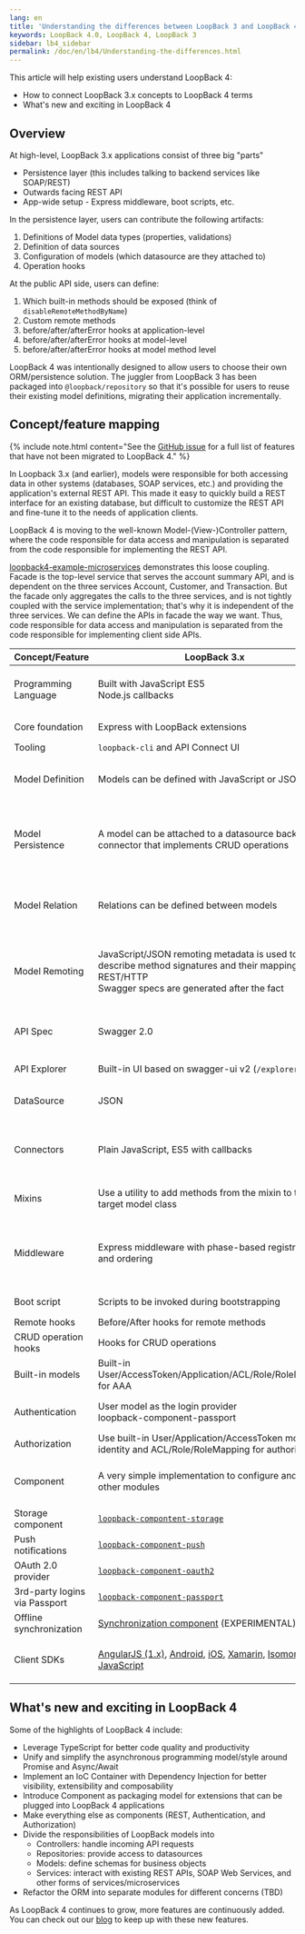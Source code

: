 ```yaml
---
lang: en
title: 'Understanding the differences between LoopBack 3 and LoopBack 4'
keywords: LoopBack 4.0, LoopBack 4, LoopBack 3
sidebar: lb4_sidebar
permalink: /doc/en/lb4/Understanding-the-differences.html
---
```


This article will help existing users understand LoopBack 4:

- How to connect LoopBack 3.x concepts to LoopBack 4 terms
- What's new and exciting in LoopBack 4

## Overview

At high-level, LoopBack 3.x applications consist of three big "parts"

- Persistence layer (this includes talking to backend services like SOAP/REST)
- Outwards facing REST API
- App-wide setup - Express middleware, boot scripts, etc.

In the persistence layer, users can contribute the following artifacts:

1.  Definitions of Model data types (properties, validations)
2.  Definition of data sources
3.  Configuration of models (which datasource are they attached to)
4.  Operation hooks

At the public API side, users can define:

1.  Which built-in methods should be exposed (think of
    `disableRemoteMethodByName`)
2.  Custom remote methods
3.  before/after/afterError hooks at application-level
4.  before/after/afterError hooks at model-level
5.  before/after/afterError hooks at model method level

LoopBack 4 was intentionally designed to allow users to choose their own
ORM/persistence solution. The juggler from LoopBack 3 has been packaged into
`@loopback/repository` so that it's possible for users to reuse their existing
model definitions, migrating their application incrementally.

## Concept/feature mapping

{% include note.html content="See the [GitHub issue](https://github.com/strongloop/loopback-next/issues/1920) for a full list of features that have not been migrated to LoopBack 4." %}

In Loopback 3.x (and earlier), models were responsible for both accessing data
in other systems (databases, SOAP services, etc.) and providing the
application's external REST API. This made it easy to quickly build a REST
interface for an existing database, but difficult to customize the REST API and
fine-tune it to the needs of application clients.

LoopBack 4 is moving to the well-known Model-(View-)Controller pattern, where
the code responsible for data access and manipulation is separated from the code
responsible for implementing the REST API.

[loopback4-example-microservices](https://github.com/strongloop/loopback4-example-microservices)
demonstrates this loose coupling. Facade is the top-level service that serves
the account summary API, and is dependent on the three services Account,
Customer, and Transaction. But the facade only aggregates the calls to the three
services, and is not tightly coupled with the service implementation; that's why
it is independent of the three services. We can define the APIs in facade the
way we want. Thus, code responsible for data access and manipulation is
separated from the code responsible for implementing client side APIs.

<table>
<thead>
<tr>
  <th>Concept/Feature</th>
  <th>LoopBack 3.x</th>
  <th>LoopBack 4</th>
</tr>
</thead>
<tbody>

<tr>
  <td>Programming Language</td>
  <td>Built with JavaScript ES5<br>Node.js callbacks</td>
  <td>Modern TypeScript with latest JavaScript features
    <br>Promises & async/await, ES2016/2017 and beyond
  </td>
</tr>

<tr>
  <td>Core foundation</td>
  <td>Express with LoopBack extensions</td>
  <td>Home-grown IoC container</td>
</tr>

<tr>
  <td>Tooling</td>
  <td><code>loopback-cli</code> and API Connect UI</td>
  <td><a href="Command-line-interface.html"><code>@loopback/cli</code></a></td>
</tr>

<tr>
  <td>Model Definition</td>
  <td>Models can be defined with JavaScript or JSON</td>
  <td>Models can be defined with TypeScript;
    <br>TBD: JavaScript - see
    <a href="https://github.com/strongloop/loopback-next/issues/560">loopback-next#560</a>
  </td>
</tr>

<tr>
  <td>Model Persistence</td>
  <td>A model can be attached to a datasource backed by a connector that
    implements CRUD operations
  </td>
  <td><a href="Repositories.html">Repositories</a> are introduced to represent
    persistence related operations; a repository binds a model metadata
    to a datasource
  </td>
</tr>

<tr>
  <td>Model Relation</td>
  <td>Relations can be defined between models</td>
  <td>Relations can be defined between models; queries and persistence are
    implemented at repository level
  </td>
</tr>

<tr>
  <td>Model Remoting</td>
  <td>JavaScript/JSON remoting metadata is used to describe method signatures
    and their mapping to REST/HTTP
    <br>Swagger specs are generated after the fact
  </td>
  <td>Remoting metadata can be supplied by OpenAPI JSON/YAML documents or
    generated automatically through TypeScript decorators
  </td>
</tr>

<tr>
  <td>API Spec</td>
  <td>Swagger 2.0</td>
  <td>OpenAPI Spec v3 and potentially other API specs such as GraphQL, gRPC, etc.</td>
</tr>

<tr>
  <td>API Explorer</td>
  <td>Built-in UI based on swagger-ui v2 (<code>/explorer</code>)</td>
  <td>Built-in UI based on swagger-ui v3 (<code>/explorer</code>)</td>
</tr>

<tr>
  <td>DataSource</td>
  <td>JSON</td>
  <td>TypeScript and JSON;
    <br>TBD: JavaScript - see
    <a href="https://github.com/strongloop/loopback-next/issues/560">loopback-next#560</a>
  </td>
</tr>

<tr>
  <td>Connectors</td>
  <td>Plain JavaScript, ES5 with callbacks</td>
  <td>Plain JavaScript, ES5 with callbacks;
    <br>TBD: TypeScript with async/await - see
    <a href="https://github.com/strongloop/loopback-next/issues/889">loopback-next#889</a>
  </td>
</tr>

<tr>
  <td>Mixins</td>
  <td>Use a utility to add methods from the mixin to the target model class</td>
  <td>Use ES2015 mixin classes pattern supported by
    <a href="https://www.typescriptlang.org/docs/handbook/release-notes/typescript-2-2.html">TypeScript 2.2 and above</a>
  </td>
</tr>

<tr>
  <td>Middleware</td>
  <td>Express middleware with phase-based registration and ordering</td>
  <td>Sequence consisting of actions;
    <br>TBD: support for Express middleware, see
    <a href="https://github.com/strongloop/loopback-next/issues/1293">loopback-next#1293</a>
    and
    <a href="https://github.com/strongloop/loopback-next/issues/2035">loopback-next#2035</a>.
  </td>
</tr>

<tr>
  <td>Boot script</td>
  <td>Scripts to be invoked during bootstrapping</td>
  <td><a href="Life-cycle.html">Life cycle events and observers</a></td>
</tr>

<tr>
  <td>Remote hooks</td>
  <td>Before/After hooks for remote methods</td>
  <td><a href="Interceptors.html">Interceptors</a></td>
</tr>

<tr>
  <td>CRUD operation hooks</td>
  <td>Hooks for CRUD operations</td>
  <td>(TBD)</td>
</tr>

<tr>
  <td>Built-in models</td>
  <td>Built-in User/AccessToken/Application/ACL/Role/RoleMapping for AAA</td>
  <td>(TBD)</td>
</tr>

<tr>
  <td>Authentication</td>
  <td>User model as the login provider<br>loopback-component-passport</td>
  <td><a href="Loopback-component-authentication.html">Authentication component</a>
    with extensibility to strategy providers
  </td>
</tr>

<tr>
  <td>Authorization</td>
  <td>Use built-in User/Application/AccessToken model for identity and
    ACL/Role/RoleMapping for authorization
  </td>
  <td><a href="Loopback-component-authorization.html">Authorization component</a>
    (work in progress).
  </td>
</tr>

<tr>
  <td>Component</td>
  <td>A very simple implementation to configure and invoke other modules</td>
  <td>A fully-fledged packaging model that allows contribution of extensions
    from other modules
  </td>
</tr>

<tr>
  <td>Storage component</td>
  <td><a href="/doc/en/lb3/Storage-component.html"><code>loopback-compontent-storage</code></a>
  </td>
  <td>not available</td>
</tr>

<tr>
  <td>Push notifications</td>
  <td><a href="/doc/en/lb3/Push-notifications.html"><code>loopback-component-push</code></a>
  </td>
  <td>not available</td>
</tr>

<tr>
  <td>OAuth 2.0 provider</td>
  <td><a href="/doc/en/lb3/OAuth-2.0.html"><code>loopback-component-oauth2</code></a>
  </td>
  <td>(TBD)</td>
</tr>

<tr>
  <td>3rd-party logins via Passport</td>
  <td><a href="/doc/en/lb3/Third-party-login-using-Passport.html"><code>loopback-component-passport</code></a>
  </td>
  <td><a href="https://github.com/strongloop/loopback-next/tree/master/extensions/authentication-passport"><code>@loopback/authentication-passport</code></a>
  </td>
</tr>

<tr>
  <td>Offline synchronization</td>
  <td><a href="/doc/en/lb3/Synchronization.html">Synchronization component</a>
    (EXPERIMENTAL)
  </td>
  <td>not available</td>
</tr>

<tr>
  <td>Client SDKs</td>
  <td>
    <a href="/doc/en/lb3/AngularJS-JavaScript-SDK.html">AngularJS (1.x)</a>,
    <a href="/doc/en/lb3/Android-SDK.html">Android</a>,
    <a href="/doc/en/lb3/iOS-SDK.html">iOS</a>,
    <a href="/doc/en/lb3/Xamarin-SDK.html">Xamarin</a>,
    <a href="/doc/en/lb3/LoopBack-in-the-client.html">Isomorphic JavaScript</a>
  </td>
  <td>
    OpenAPI code generators, e.g.
    <a href="https://swagger.io/tools/swagger-codegen/"><code>swagger-codegen</code></a>,
    <a href="https://github.com/OpenAPITools/openapi-generator"><code>openapi-generator</code></a> or
    <a href="https://github.com/cyclosproject/ng-openapi-gen"><code>ng-openapi-gen</code></a>
  </td>
</tr>

</tbody>
</table>

## What's new and exciting in LoopBack 4

Some of the highlights of LoopBack 4 include:

- Leverage TypeScript for better code quality and productivity
- Unify and simplify the asynchronous programming model/style around Promise and
  Async/Await
- Implement an IoC Container with Dependency Injection for better visibility,
  extensibility and composability
- Introduce Component as packaging model for extensions that can be plugged into
  LoopBack 4 applications
- Make everything else as components (REST, Authentication, and Authorization)
- Divide the responsibilities of LoopBack models into
  - Controllers: handle incoming API requests
  - Repositories: provide access to datasources
  - Models: define schemas for business objects
  - Services: interact with existing REST APIs, SOAP Web Services, and other
    forms of services/microservices
- Refactor the ORM into separate modules for different concerns (TBD)

As LoopBack 4 continues to grow, more features are continuously added. You can
check out our [blog](https://strongloop.com/strongblog/tag_LoopBack.html) to
keep up with these new features.

